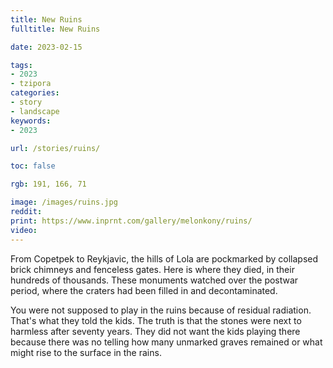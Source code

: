 ```yaml
---
title: New Ruins
fulltitle: New Ruins

date: 2023-02-15

tags: 
- 2023
- tzipora
categories:
- story
- landscape
keywords:
- 2023

url: /stories/ruins/

toc: false

rgb: 191, 166, 71

image: /images/ruins.jpg
reddit:
print: https://www.inprnt.com/gallery/melonkony/ruins/
video:
---
```

From Copetpek to Reykjavic, the hills of Lola are pockmarked by collapsed brick chimneys and fenceless gates. Here is where they died, in their hundreds of thousands. These monuments watched over the postwar period, where the craters had been filled in and decontaminated.

You were not supposed to play in the ruins because of residual radiation. That's what they told the kids. The truth is that the stones were next to harmless after seventy years. They did not want the kids playing there because there was no telling how many unmarked graves remained or what might rise to the surface in the rains.